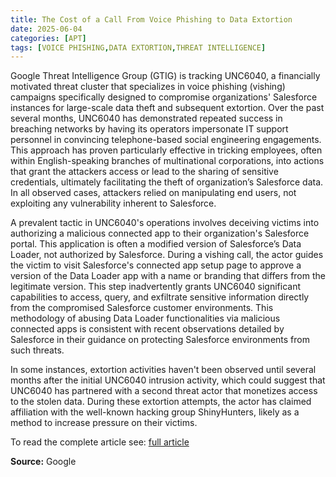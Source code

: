```yaml
---
title: The Cost of a Call From Voice Phishing to Data Extortion
date: 2025-06-04
categories: [APT]
tags: [VOICE PHISHING,DATA EXTORTION,THREAT INTELLIGENCE]
---
```


Google Threat Intelligence Group (GTIG) is tracking UNC6040, a financially motivated threat cluster that specializes in voice phishing (vishing) campaigns specifically designed to compromise organizations' Salesforce instances for large-scale data theft and subsequent extortion. Over the past several months, UNC6040 has demonstrated repeated success in breaching networks by having its operators impersonate IT support personnel in convincing telephone-based social engineering engagements. This approach has proven particularly effective in tricking employees, often within English-speaking branches of multinational corporations, into actions that grant the attackers access or lead to the sharing of sensitive credentials, ultimately facilitating the theft of organization’s Salesforce data. In all observed cases, attackers relied on manipulating end users, not exploiting any vulnerability inherent to Salesforce.

A prevalent tactic in UNC6040's operations involves deceiving victims into authorizing a malicious connected app to their organization's Salesforce portal. This application is often a modified version of Salesforce’s Data Loader, not authorized by Salesforce. During a vishing call, the actor guides the victim to visit Salesforce's connected app setup page to approve a version of the Data Loader app with a name or branding that differs from the legitimate version. This step inadvertently grants UNC6040 significant capabilities to access, query, and exfiltrate sensitive information directly from the compromised Salesforce customer environments. This methodology of abusing Data Loader functionalities via malicious connected apps is consistent with recent observations detailed by Salesforce in their guidance on protecting Salesforce environments from such threats.

In some instances, extortion activities haven't been observed until several months after the initial UNC6040 intrusion activity, which could suggest that UNC6040 has partnered with a second threat actor that monetizes access to the stolen data. During these extortion attempts, the actor has claimed affiliation with the well-known hacking group ShinyHunters, likely as a method to increase pressure on their victims.

To read the complete article see: [full article](https://cloud.google.com/blog/topics/threat-intelligence/voice-phishing-data-extortion)  

**Source:** Google